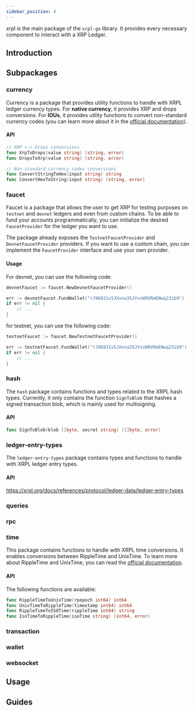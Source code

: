 ```yaml
---
sidebar_position: 4
---
```


xrpl is the main package of the `xrpl-go` library. It provides every necessary component to interact with a XRP Ledger.


## Introduction

## Subpackages

### currency

Currency is a package that provides utility functions to handle with XRPL ledger currency types. For **native currency**, it provides XRP and drops conversions. For **IOUs**, it provides utility functions to convert non-standard currency codes (you can learn more about it in the [official documentation](https://xrpl.org/docs/references/protocol/data-types/currency-formats#nonstandard-currency-codes)).

#### API

```go
// XRP <-> Drops conversions
func XrpToDrops(value string) (string, error)
func DropsToXrp(value string) (string, error)

// Non-standard currency codes conversions
func ConvertStringToHex(input string) string
func ConvertHexToString(input string) (string, error)
```

### faucet

Faucet is a package that allows the user to get XRP for testing purposes on `testnet` and `devnet` ledgers and even from custom chains. To be able to fund your accounts programmatically, you can initialize the desired `FaucetProvider` for the ledger you want to use.

The package already exposes the `TestnetFaucetProvider` and `DevnetFaucetProvider` providers. If you want to use a custom chain, you can implement the `FaucetProvider` interface and use your own provider.

#### Usage

For devnet, you can use the following code:

```go
devnetFaucet := faucet.NewDevnetFaucetProvider()

err := devnetFaucet.FundWallet("rJ96831v5JXxna35JYvsW9VRmENwq23ib9")
if err != nil {
    // ...
}
```

for testnet, you can use the following code:

```go
testnetFaucet := faucet.NewTestnetFaucetProvider()

err := testnetFaucet.FundWallet("rJ96831v5JXxna35JYvsW9VRmENwq23ib9")
if err != nil {
    // ...
}
```


### hash

The `hash` package contains functions and types related to the XRPL hash types. Currently, it only contains the function `SignTxBlob` that hashes a signed transaction blob, which is mainly used for multisigning.

#### API

```go
func SignTxBlob(blob []byte, secret string) ([]byte, error)
```

### ledger-entry-types

The `ledger-entry-types` package contains types and functions to handle with XRPL ledger entry types.

#### API

https://xrpl.org/docs/references/protocol/ledger-data/ledger-entry-types

### queries

### rpc

### time

This package contains functions to handle with XRPL time conversions. It enables conversions between RippleTime and UnixTime. To learn more about RippleTime and UnixTime, you can read the [official documentation](https://xrpl.org/docs/references/protocol/data-types/basic-data-types#specifying-time).

#### API

The following functions are available:

```go
func RippleTimeToUnixTime(rpepoch int64) int64
func UnixTimeToRippleTime(timestamp int64) int64
func RippleTimeToISOTime(rippleTime int64) string
func IsoTimeToRippleTime(isoTime string) (int64, error)
```

### transaction

### wallet

### websocket


## Usage

## Guides





